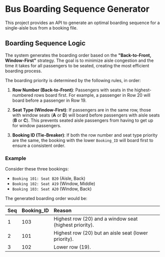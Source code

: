 

# Bus Boarding Sequence Generator

This project provides an API to generate an optimal boarding sequence for a single-aisle bus from a booking file.

## Boarding Sequence Logic

The system generates the boarding order based on the **"Back-to-Front, Window-First"** strategy. The goal is to minimize aisle congestion and the time it takes for all passengers to be seated, creating the most efficient boarding process.

The boarding priority is determined by the following rules, in order:

1.  **Row Number (Back-to-Front)**: Passengers with seats in the highest-numbered rows board first. For example, a passenger in Row 20 will board before a passenger in Row 19.

2.  **Seat Type (Window-First)**: If passengers are in the same row, those with window seats (**A** or **D**) will board before passengers with aisle seats (**B** or **C**). This prevents seated aisle passengers from having to get up for window passengers.

3.  **Booking ID (Tie-Breaker)**: If both the row number and seat type priority are the same, the booking with the lower `Booking_ID` will board first to ensure a consistent order.

### Example

Consider these three bookings:
* `Booking 101: Seat B20` (Aisle, Back)
* `Booking 102: Seat A19` (Window, Middle)
* `Booking 103: Seat A20` (Window, Back)

The generated boarding order would be:

| Seq | Booking_ID | Reason                                           |
|:----|:-----------|:-------------------------------------------------|
| 1   | 103        | Highest row (20) and a window seat (highest priority). |
| 2   | 101        | Highest row (20) but an aisle seat (lower priority).   |
| 3   | 102        | Lower row (19).                                  |
